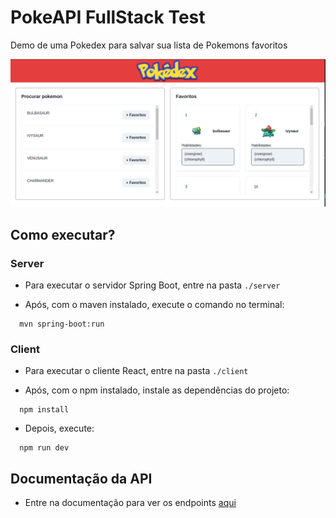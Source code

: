 # PokeAPI FullStack Test

Demo de uma Pokedex para salvar sua lista de Pokemons favoritos

![Pokédex](pokedex.png)

## Como executar?

### Server

- Para executar o servidor Spring Boot, entre na pasta ```./server```

- Após, com o maven instalado, execute o comando no terminal:

```
  mvn spring-boot:run
```

### Client

- Para executar o cliente React, entre na pasta ```./client```

- Após, com o npm instalado, instale as dependências do projeto:

```
  npm install
```
- Depois, execute:

```
  npm run dev
```

## Documentação da API

- Entre na documentação para ver os endpoints [aqui](http://localhost:8080/docs-pokeapi.html)